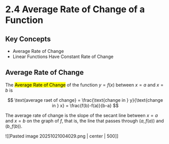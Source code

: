 # 2.4 Average Rate of Change of a Function

## Key Concepts

- Average Rate of Change
- Linear Functions Have Constant Rate of Change

## Average Rate of Change

The <mark class="hltr-trippy">Average Rate of Change</mark> of the function $y=f(x)$ between $x=a$ and $x=b$ is

$$
\text{average raet of change} = \frac{\text{change in } y}{\text{change in } x} = \frac{f(b)-f(a)}{b-a}
$$

The average rate of change is the slope of the secant line between $x=a$ and $x=b$ on the graph of $f$, that is, the line that passes through $(a,f(a))$ and $(b,f(b))$.

![[Pasted image 20251021004029.png | center | 500]]

